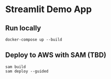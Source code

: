 # Streamlit Demo App

## Run locally
```
docker-compose up --build
```

## Deploy to AWS with SAM (TBD)
```
sam build
sam deploy --guided
```
